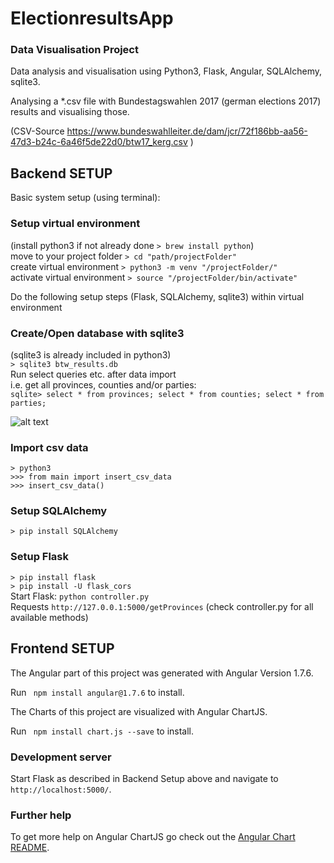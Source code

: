 # ElectionresultsApp
### Data Visualisation Project

Data analysis and visualisation using Python3, Flask, Angular, SQLAlchemy, sqlite3.

Analysing a *.csv file with Bundestagswahlen 2017 (german elections 2017) results and visualising those.  

(CSV-Source https://www.bundeswahlleiter.de/dam/jcr/72f186bb-aa56-47d3-b24c-6a46f5de22d0/btw17_kerg.csv )  

## Backend SETUP
  
Basic system setup (using terminal):  
  
### Setup virtual environment  
(install python3 if not already done `> brew install python`)  
move to your project folder `> cd "path/projectFolder"`  
create virtual environment `> python3 -m venv "/projectFolder/"`  
activate virtual environment `> source "/projectFolder/bin/activate"` 
  
Do the following setup steps (Flask, SQLAlchemy, sqlite3) within virtual environment  
  
### Create/Open database with sqlite3  
(sqlite3 is already included in python3)  
`> sqlite3 btw_results.db`  
Run select queries etc. after data import   
i.e. get all provinces, counties and/or parties:   
`sqlite> select * from provinces; select * from counties; select * from parties;`  

![alt text](https://github.com/Cris567/electionresults-app/blob/master/btw17-db_.png)

### Import csv data  
`> python3`  
`>>> from main import insert_csv_data`  
`>>> insert_csv_data()`  
  
### Setup SQLAlchemy  
`> pip install SQLAlchemy`  
  
### Setup Flask  
`> pip install flask`  
`> pip install -U flask_cors`  
Start Flask: `python controller.py`  
Requests `http://127.0.0.1:5000/getProvinces` (check controller.py for all available methods)  

## Frontend SETUP
The Angular part of this project was generated with Angular Version 1.7.6.

Run ` npm install angular@1.7.6` to install.

The Charts of this project are visualized with Angular ChartJS.

Run ` npm install chart.js --save` to install.

### Development server

Start Flask as described in Backend Setup above and navigate to `http://localhost:5000/`.

### Further help

To get more help on Angular ChartJS go check out the [Angular Chart README](http://jtblin.github.io/angular-chart.js/).
